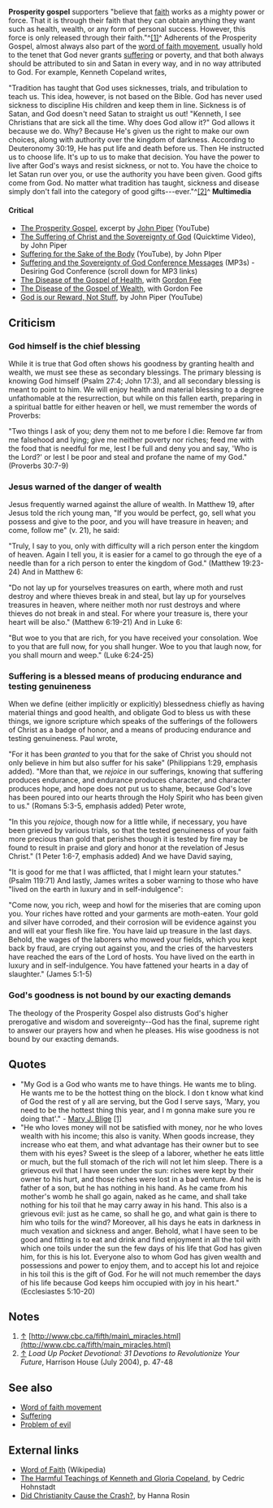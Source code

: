 **Prosperity gospel** supporters "believe that
[faith](Faith "Faith") works as a mighty power or force. That it is
through their faith that they can obtain anything they want such as
health, wealth, or any form of personal success. However, this
force is only released through their faith."^[[1]](#note-0)^
Adherents of the Prosperity Gospel, almost always also part of the
[word of faith movement](Word_of_faith_movement "Word of faith movement"),
usually hold to the tenet that God never grants
[suffering](Suffering "Suffering") or poverty, and that both always
should be attributed to sin and Satan in every way, and in no way
attributed to God. For example, Kenneth Copeland writes,

"Tradition has taught that God uses sicknesses, trials, and
tribulation to teach us. This idea, however, is not based on the
Bible. God has never used sickness to discipline His children and
keep them in line. Sickness is of Satan, and God doesn't need Satan
to straight us out! "Kenneth, I see Christians that are sick all
the time. Why does God allow it?" God allows it because we do. Why?
Because He's given us the right to make our own choices, along with
authority over the kingdom of darkness. According to Deuteronomy
30:19, He has put life and death before us. Then He instructed us
to choose life. It's up to us to make that decision. You have the
power to live after God's ways and resist sickness, or not to. You
have the choice to let Satan run over you, or use the authority you
have been given. Good gifts come from God. No matter what tradition
has taught, sickness and disease simply don't fall into the
category of good gifts---ever."^[[2]](#note-1)^
**Multimedia**

#### Critical

-   [The Prosperity Gospel](http://www.youtube.com/watch?v=PTc_FoELt8s),
    excerpt by [John Piper](John_Piper "John Piper") (YouTube)
-   [The Suffering of Christ and the Sovereignty of God](http://www.desiringgod.org/media/video/2005/20051009_high.mov)
    (Quicktime Video), by John Piper
-   [Suffering for the Sake of the Body](http://www.youtube.com/watch?v=E8MeboSDajc&feature=PlayList&p=8A5C16B2170B8FAA&index=0&playnext=1)
    (YouTube), by John PIper
-   [Suffering and the Sovereignty of God Conference Messages](http://www.desiringgod.org/Events/NationalConferences/Archives/2005/)
    (MP3s) - Desiring God Conference (scroll down for MP3 links)
-   [The Disease of the Gospel of Health](http://www.havenministries.com/audio/082806-64k.mp3),
    with [Gordon Fee](Gordon_Fee "Gordon Fee")
-   [The Disease of the Gospel of Wealth](http://www.havenministries.com/audio/083006-64k.mp3),
    with Gordon Fee
-   [God is our Reward, Not Stuff](http://www.youtube.com/watch?v=enNfHsu2h3c),
    by John Piper (YouTube)

## Criticism

### God himself is the chief blessing

While it is true that God often shows his goodness by granting
health and wealth, we must see these as secondary blessings. The
primary blessing is knowing God himself (Psalm 27:4; John 17:3),
and all secondary blessing is meant to point to him. We will enjoy
health and material blessing to a degree unfathomable at the
resurrection, but while on this fallen earth, preparing in a
spiritual battle for either heaven or hell, we must remember the
words of Proverbs:

"Two things I ask of you; deny them not to me before I die: Remove
far from me falsehood and lying; give me neither poverty nor
riches; feed me with the food that is needful for me, lest I be
full and deny you and say, 'Who is the Lord?' or lest I be poor and
steal and profane the name of my God." (Proverbs 30:7-9)
### Jesus warned of the danger of wealth

Jesus frequently warned against the allure of wealth. In Matthew
19, after Jesus told the rich young man, "If you would be perfect,
go, sell what you possess and give to the poor, and you will have
treasure in heaven; and come, follow me" (v. 21), he said:

"Truly, I say to you, only with difficulty will a rich person enter
the kingdom of heaven. Again I tell you, it is easier for a camel
to go through the eye of a needle than for a rich person to enter
the kingdom of God." (Matthew 19:23-24)
And in Matthew 6:

"Do not lay up for yourselves treasures on earth, where moth and
rust destroy and where thieves break in and steal, but lay up for
yourselves treasures in heaven, where neither moth nor rust
destroys and where thieves do not break in and steal. For where
your treasure is, there your heart will be also." (Matthew 6:19-21)
And in Luke 6:

"But woe to you that are rich, for you have received your
consolation. Woe to you that are full now, for you shall hunger.
Woe to you that laugh now, for you shall mourn and weep." (Luke
6:24-25)
### Suffering is a blessed means of producing endurance and testing genuineness

When we define (either implicitly or explicitly) blessedness
chiefly as having material things and good health, and obligate God
to bless us with these things, we ignore scripture which speaks of
the sufferings of the followers of Christ as a badge of honor, and
a means of producing endurance and testing genuineness. Paul
wrote,

"For it has been *granted* to you that for the sake of Christ you
should not only believe in him but also suffer for his sake"
(Philippians 1:29, emphasis added).
"More than that, we *rejoice* in our sufferings, knowing that
suffering produces endurance, and endurance produces character, and
character produces hope, and hope does not put us to shame, because
God's love has been poured into our hearts through the Holy Spirit
who has been given to us." (Romans 5:3-5, emphasis added)
Peter wrote,

"In this you *rejoice*, though now for a little while, if
necessary, you have been grieved by various trials, so that the
tested genuineness of your faith more precious than gold that
perishes though it is tested by fire may be found to result in
praise and glory and honor at the revelation of Jesus Christ." (1
Peter 1:6-7, emphasis added)
And we have David saying,

"It is good for me that I was afflicted, that I might learn your
statutes." (Psalm 119:71)
And lastly, James writes a sober warning to those who have "lived
on the earth in luxury and in self-indulgence":

"Come now, you rich, weep and howl for the miseries that are coming
upon you. Your riches have rotted and your garments are moth-eaten.
Your gold and silver have corroded, and their corrosion will be
evidence against you and will eat your flesh like fire. You have
laid up treasure in the last days. Behold, the wages of the
laborers who mowed your fields, which you kept back by fraud, are
crying out against you, and the cries of the harvesters have
reached the ears of the Lord of hosts. You have lived on the earth
in luxury and in self-indulgence. You have fattened your hearts in
a day of slaughter." (James 5:1-5)
### God's goodness is not bound by our exacting demands

The theology of the Prosperity Gospel also distrusts God's higher
prerogative and wisdom and sovereignty--God has the final, supreme
right to answer our prayers how and when he pleases. His wise
goodness is not bound by our exacting demands.

## Quotes

-   "My God is a God who wants me to have things. He wants me to
    bling. He wants me to be the hottest thing on the block. I don t
    know what kind of God the rest of y all are serving, but the God I
    serve says, 'Mary, you need to be the hottest thing this year, and
    I m gonna make sure you re doing that'." -
    [Mary J. Blige](http://www.wikipedia.org/wiki/Mary_J._Blige "wikipedia:Mary J. Blige")
    [[1]](http://www.msnbc.msn.com/id/12137215/)
-   "He who loves money will not be satisfied with money, nor he
    who loves wealth with his income; this also is vanity. When goods
    increase, they increase who eat them, and what advantage has their
    owner but to see them with his eyes? Sweet is the sleep of a
    laborer, whether he eats little or much, but the full stomach of
    the rich will not let him sleep. There is a grievous evil that I
    have seen under the sun: riches were kept by their owner to his
    hurt, and those riches were lost in a bad venture. And he is father
    of a son, but he has nothing in his hand. As he came from his
    mother's womb he shall go again, naked as he came, and shall take
    nothing for his toil that he may carry away in his hand. This also
    is a grievous evil: just as he came, so shall he go, and what gain
    is there to him who toils for the wind? Moreover, all his days he
    eats in darkness in much vexation and sickness and anger. Behold,
    what I have seen to be good and fitting is to eat and drink and
    find enjoyment in all the toil with which one toils under the sun
    the few days of his life that God has given him, for this is his
    lot. Everyone also to whom God has given wealth and possessions and
    power to enjoy them, and to accept his lot and rejoice in his toil
    this is the gift of God. For he will not much remember the days of
    his life because God keeps him occupied with joy in his heart."
    (Ecclesiastes 5:10-20)

## Notes

1.  [↑](#ref-0)
    [http://www.cbc.ca/fifth/main\_miracles.html](http://www.cbc.ca/fifth/main_miracles.html)
2.  [↑](#ref-1)
    *Load Up Pocket Devotional: 31 Devotions to Revolutionize Your Future*,
    Harrison House (July 2004), p. 47-48

## See also

-   [Word of faith movement](Word_of_faith_movement "Word of faith movement")
-   [Suffering](Suffering "Suffering")
-   [Problem of evil](Problem_of_evil "Problem of evil")

## External links

-   [Word of Faith](http://en.wikipedia.org/wiki/Prosperity_gospel "w:Prosperity gospel")
    (Wikipedia)
-   [The Harmful Teachings of Kenneth and Gloria Copeland](http://www.cedricstudio.com/personal/copeland.html),
    by Cedric Hohnstadt
-   [Did Christianity Cause the Crash?](http://www.theatlantic.com/doc/200912/rosin-prosperity-gospel),
    by Hanna Rosin



